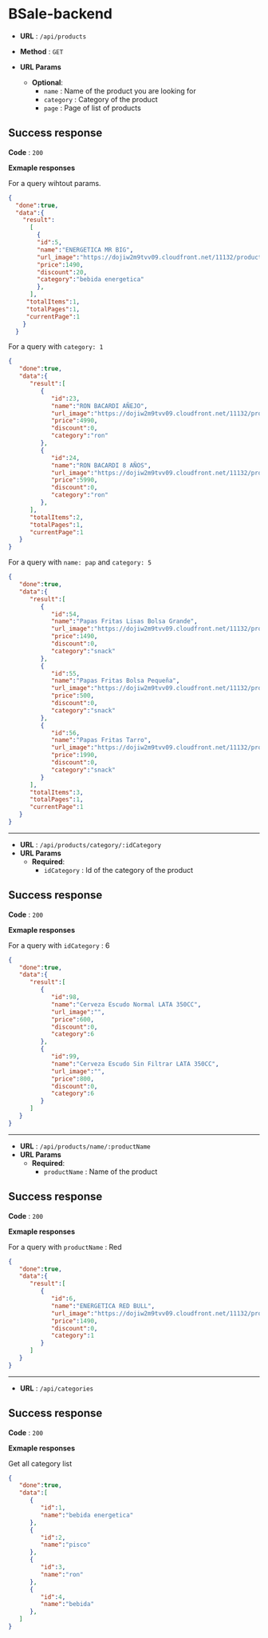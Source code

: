 # BSale-backend

* **URL** : `/api/products`
 
* **Method** : `GET`

* **URL Params**
  * **Optional**: 
    * `name` : Name of the product you are looking for
    * `category` : Category of the product
    * `page` : Page of list of products

## Success response

**Code** : `200`

**Exmaple responses**

For a query wihtout params.
```json
{
  "done":true,
  "data":{
    "result":
      [
        {
        "id":5,
        "name":"ENERGETICA MR BIG",
        "url_image":"https://dojiw2m9tvv09.cloudfront.net/11132/product/misterbig3308256.jpg",
        "price":1490,
        "discount":20,
        "category":"bebida energetica"
        },
      ],
     "totalItems":1,
     "totalPages":1,
     "currentPage":1
    }
  }
```

For a query with `category: 1`
```json
{
   "done":true,
   "data":{
      "result":[
         {
            "id":23,
            "name":"RON BACARDI AÑEJO",
            "url_image":"https://dojiw2m9tvv09.cloudfront.net/11132/product/bacardi9450.jpg",
            "price":4990,
            "discount":0,
            "category":"ron"
         },
         {
            "id":24,
            "name":"RON BACARDI 8 AÑOS",
            "url_image":"https://dojiw2m9tvv09.cloudfront.net/11132/product/bacardianejo9463.jpg",
            "price":5990,
            "discount":0,
            "category":"ron"
         },
      ],
      "totalItems":2,
      "totalPages":1,
      "currentPage":1
   }
}
```

For a query with `name: pap` and `category: 5`

```json
{
   "done":true,
   "data":{
      "result":[
         {
            "id":54,
            "name":"Papas Fritas Lisas Bolsa Grande",
            "url_image":"https://dojiw2m9tvv09.cloudfront.net/11132/product/papaslisasgrande7128.jpg",
            "price":1490,
            "discount":0,
            "category":"snack"
         },
         {
            "id":55,
            "name":"Papas Fritas Bolsa Pequeña",
            "url_image":"https://dojiw2m9tvv09.cloudfront.net/11132/product/papaslisas7271.jpg",
            "price":500,
            "discount":0,
            "category":"snack"
         },
         {
            "id":56,
            "name":"Papas Fritas Tarro",
            "url_image":"https://dojiw2m9tvv09.cloudfront.net/11132/product/78028005335657432.jpg",
            "price":1990,
            "discount":0,
            "category":"snack"
         }
      ],
      "totalItems":3,
      "totalPages":1,
      "currentPage":1
   }
}
```

----

* **URL** : `/api/products/category/:idCategory `
* **URL Params**
  * **Required**:
    * `idCategory` : Id of the category of the product
    
## Success response

**Code** : `200`

**Exmaple responses**

For a query with `idCategory` : 6
```json
{
   "done":true,
   "data":{
      "result":[
         {
            "id":98,
            "name":"Cerveza Escudo Normal LATA 350CC",
            "url_image":"",
            "price":600,
            "discount":0,
            "category":6
         },
         {
            "id":99,
            "name":"Cerveza Escudo Sin Filtrar LATA 350CC",
            "url_image":"",
            "price":800,
            "discount":0,
            "category":6
         }
      ]
   }
}
```

----

* **URL** : `/api/products/name/:productName `
* **URL Params**
  * **Required**:
    * `productName` : Name of the product
    
## Success response

**Code** : `200`

**Exmaple responses**

For a query with `productName` : Red
```json
{
   "done":true,
   "data":{
      "result":[
         {
            "id":6,
            "name":"ENERGETICA RED BULL",
            "url_image":"https://dojiw2m9tvv09.cloudfront.net/11132/product/redbull8381.jpg",
            "price":1490,
            "discount":0,
            "category":1
         }
      ]
   }
}
```

-----


* **URL** : `/api/categories `
    
## Success response

**Code** : `200`

**Exmaple responses**

Get all category list
```json
{
   "done":true,
   "data":[
      {
         "id":1,
         "name":"bebida energetica"
      },
      {
         "id":2,
         "name":"pisco"
      },
      {
         "id":3,
         "name":"ron"
      },
      {
         "id":4,
         "name":"bebida"
      },
   ]
}
```

